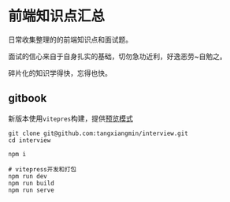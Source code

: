 前端知识点汇总
====

日常收集整理的的前端知识点和面试题。

面试的信心来自于自身扎实的基础，切勿急功近利，好逸恶劳~自勉之。

碎片化的知识学得快，忘得也快。
## gitbook

新版本使用`vitepres`构建，提供[预览模式](https://tangxiangmin.github.io/interview/index.html)

```
git clone git@github.com:tangxiangmin/interview.git
cd interview

npm i 

# vitepress开发和打包
npm run dev
npm run build
npm run serve
```
